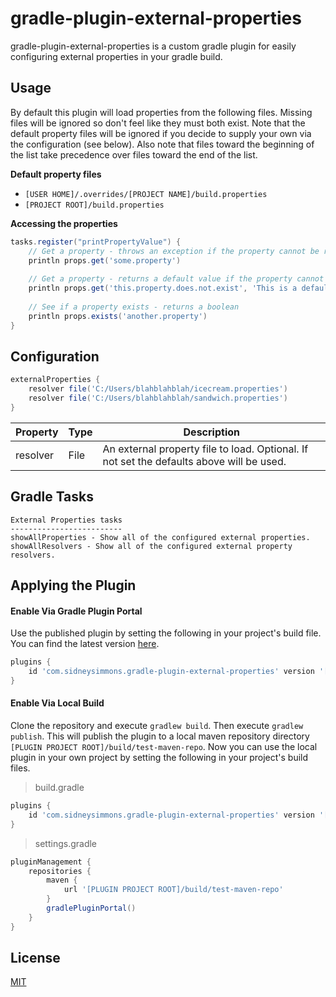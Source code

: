 # gradle-plugin-external-properties

gradle-plugin-external-properties is a custom gradle plugin for easily configuring external properties in your gradle build.

## Usage

By default this plugin will load properties from the following files. Missing files will be ignored so don't feel like they must both exist.  Note that the default property files will be ignored if you decide to supply your own via the configuration (see below).  Also note that files toward the beginning of the list take precedence over files toward the end of the list.

**Default property files**

- `[USER HOME]/.overrides/[PROJECT NAME]/build.properties`
- `[PROJECT ROOT]/build.properties`

**Accessing the properties**

``` gradle
tasks.register("printPropertyValue") {
    // Get a property - throws an exception if the property cannot be resolved
    println props.get('some.property')
    
    // Get a property - returns a default value if the property cannot be resolved
    println props.get('this.property.does.not.exist', 'This is a default value!')
    
    // See if a property exists - returns a boolean
    println props.exists('another.property')
}
```

## Configuration

``` gradle
externalProperties {
    resolver file('C:/Users/blahblahblah/icecream.properties')
    resolver file('C:/Users/blahblahblah/sandwich.properties')
}
```

| Property | Type | Description |
| --- | --- | --- |
| resolver | File | An external property file to load. Optional. If not set the defaults above will be used. |

## Gradle Tasks

```
External Properties tasks
-------------------------
showAllProperties - Show all of the configured external properties.
showAllResolvers - Show all of the configured external property resolvers.
```

## Applying the Plugin

#### Enable Via Gradle Plugin Portal

Use the published plugin by setting the following in your project's build file.  You can find the latest version [here](https://plugins.gradle.org/plugin/com.sidneysimmons.gradle-plugin-external-properties).

``` gradle
plugins {
    id 'com.sidneysimmons.gradle-plugin-external-properties' version '[LATEST VERSION]'
}
```

#### Enable Via Local Build
Clone the repository and execute `gradlew build`.  Then execute `gradlew publish`.  This will publish the plugin to a local maven repository directory `[PLUGIN PROJECT ROOT]/build/test-maven-repo`.  Now you can use the local plugin in your own project by setting the following in your project's build files.

> build.gradle

``` gradle
plugins {
    id 'com.sidneysimmons.gradle-plugin-external-properties' version '[PLUGIN VERSION]'
}
```

> settings.gradle

``` gradle
pluginManagement {
    repositories {
        maven {
            url '[PLUGIN PROJECT ROOT]/build/test-maven-repo'
        }
        gradlePluginPortal()
    }
}
```

## License
[MIT](https://choosealicense.com/licenses/mit/)